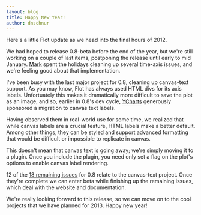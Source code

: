 ```yaml
---
layout: blog
title: Happy New Year!
author: dnschnur
---
```


Here's a little Flot update as we head into the final hours of 2012.

We had hoped to release 0.8-beta before the end of the year, but we're still
working on a couple of last items, postponing the release until early to mid
January.  [Mark](https://github.com/markrcote) spent the holidays cleaning up
several time-axis issues, and we're feeling good about that implementation.

I've been busy with the last major project for 0.8, cleaning up canvas-text
support.  As you may know, Flot has always used HTML divs for its axis labels.
Unfortuately this makes it dramatically more difficult to save the plot as an
image, and so, earlier in 0.8's dev cycle, [YCharts](http://ycharts.com)
generously sponsored a migration to canvas text labels.

Having observed them in real-world use for some time, we realized that while
canvas labels are a crucial feature, HTML labels make a better default.  Among
other things, they can be styled and support advanced formatting that would be
difficult or impossible to replicate in canvas.

This doesn't mean that canvas text is going away; we're simply moving it to a
plugin.  Once you include the plugin, you need only set a flag on the plot's
options to enable canvas label rendering.

12 of the [18 remaining issues](https://github.com/flot/flot/issues?milestone=1)
for 0.8 relate to the canvas-text project.  Once they're complete we can enter
beta while finishing up the remaining issues, which deal with the website and
documentation.

We're really looking forward to this release, so we can move on to the cool
projects that we have planned for 2013.  Happy new year!
